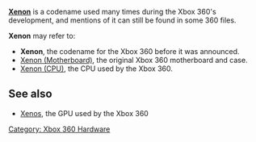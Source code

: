 **[Xenon](Xenon)** is a codename used many times during the
Xbox 360's development, and mentions of it can still be found in some
360 files.

**Xenon** may refer to:

  - **Xenon**, the codename for the Xbox 360 before it was announced.
  - [Xenon (Motherboard)](Xenon_(Motherboard)), the
    original Xbox 360 motherboard and case.
  - [Xenon (CPU)](Xenon_(CPU)), the CPU used by the Xbox
    360.

## See also

  - [Xenos](Xenos), the GPU used by the Xbox 360

[Category: Xbox 360 Hardware](../Category_Xbox360_Hardware)

